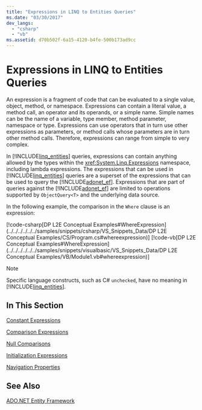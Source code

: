 ```yaml
---
title: "Expressions in LINQ to Entities Queries"
ms.date: "03/30/2017"
dev_langs: 
  - "csharp"
  - "vb"
ms.assetid: d70b502f-6a15-4120-b4fe-500b173ad9cc
---
```

# Expressions in LINQ to Entities Queries
An expression is a fragment of code that can be evaluated to a single value, object, method, or namespace. Expressions can contain a literal value, a method call, an operator and its operands, or a simple name. Simple names can be the name of a variable, type member, method parameter, namespace or type. Expressions can use operators that in turn use other expressions as parameters, or method calls whose parameters are in turn other method calls. Therefore, expressions can range from simple to very complex.  
  
 In [!INCLUDE[linq_entities](../../../../../../includes/linq-entities-md.md)] queries, expressions can contain anything allowed by the types within the <xref:System.Linq.Expressions> namespace, including lambda expressions. The expressions that can be used in [!INCLUDE[linq_entities](../../../../../../includes/linq-entities-md.md)] queries are a superset of the expressions that can be used to query the [!INCLUDE[adonet_ef](../../../../../../includes/adonet-ef-md.md)].  Expressions that are part of queries against the [!INCLUDE[adonet_ef](../../../../../../includes/adonet-ef-md.md)] are limited to operations supported by `ObjectQuery<T>` and the underlying data source.  
  
 In the following example, the comparison in the `Where` clause is an expression:  
  
 [!code-csharp[DP L2E Conceptual Examples#WhereExpression](../../../../../../samples/snippets/csharp/VS_Snippets_Data/DP L2E Conceptual Examples/CS/Program.cs#whereexpression)]
 [!code-vb[DP L2E Conceptual Examples#WhereExpression](../../../../../../samples/snippets/visualbasic/VS_Snippets_Data/DP L2E Conceptual Examples/VB/Module1.vb#whereexpression)]  
  
> [!NOTE]
>  Specific language constructs, such as C# `unchecked`, have no meaning in [!INCLUDE[linq_entities](../../../../../../includes/linq-entities-md.md)].  
  
## In This Section  
 [Constant Expressions](../../../../../../docs/framework/data/adonet/ef/language-reference/constant-expressions.md)  
  
 [Comparison Expressions](../../../../../../docs/framework/data/adonet/ef/language-reference/comparison-expressions.md)  
  
 [Null Comparisons](../../../../../../docs/framework/data/adonet/ef/language-reference/null-comparisons.md)  
  
 [Initialization Expressions](../../../../../../docs/framework/data/adonet/ef/language-reference/initialization-expressions.md)  
  
 [Navigation Properties](https://msdn.microsoft.com/library/41e1e6b9-8a57-467d-99d9-1857d2ca2ea5)  
  
## See Also  
 [ADO.NET Entity Framework](../../../../../../docs/framework/data/adonet/ef/index.md)
